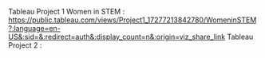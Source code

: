 Tableau Project 1 Women in STEM : https://public.tableau.com/views/Project1_17277213842780/WomeninSTEM?:language=en-US&:sid=&:redirect=auth&:display_count=n&:origin=viz_share_link
Tableau Project 2 :
